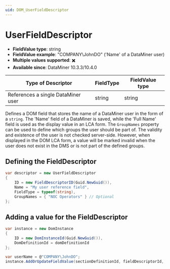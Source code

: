 ```yaml
---
uid: DOM_UserFieldDescriptor
---
```


# UserFieldDescriptor

- **FieldValue type**: string
- **FieldValue example**: "COMPANY\JohnDO" ('Name' of a DataMiner user)
- **Multiple values supported**: :heavy_multiplication_x:
- **Available since**: DataMiner 10.3.3/10.4.0

| Type of Descriptor | FieldType | FieldValue type |
|--------------------|-----------|-----------------|
| References a single DataMiner user | string | string |

Defines a DOM field that stores the name of a DataMiner user in the form of a `string`. The 'Name' field of a DataMiner is saved, while the 'Full Name' field is used as the display value in an LCA form. The `GroupNames` property can be used to define which groups the user should be part of. The validity and existence of the user is not checked server-side. However, when displayed in the DOM LCA form, a value will be marked invalid when the user does not exist in the DMS or is not part of the defined groups.

## Defining the FieldDescriptor

```csharp
var descriptor = new UserFieldDescriptor
{
    ID = new FieldDescriptorID(Guid.NewGuid()),
    Name = "My user reference field",
    FieldType = typeof(string),
    GroupNames = { "NOC Operators" } // Optional
};
```

## Adding a value for the FieldDescriptor

```csharp
var instance = new DomInstance
{
    ID = new DomInstanceId(Guid.NewGuid()),
    DomDefinitionId = domDefinitionId
};

var userName = @"COMPANY\JohnDO";
instance.AddOrUpdateFieldValue(sectionDefinitionId, fieldDescriptorId, userName);
```
